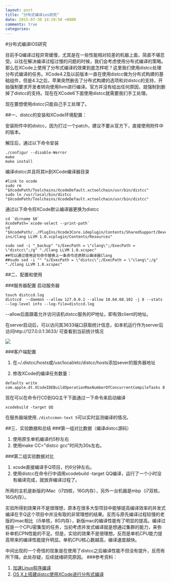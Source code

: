 ```yaml
---
layout: post
title: "分布式编译ios研究"
date: 2015-07-30 14:19:50 +0800
comments: true
categories: 
---
```

#分布式编译IOS研究

目前手Q编译过程异常缓慢，尤其是在一些性能相对较差的机器上面，简直不堪忍受。以往在解决编译过程过慢的问题的时候，我们会考虑使用分布式编译的策略。那么在XCode上使用了分布式编译的效果到底怎样呢？这里我们使用distcc处理分布式编译的任务。XCode4.2及以前版本一直在使用distcc做为分布式构建的基础组件，但是4.3之后，苹果突然删去了分布式构建的选项和对distcc的支持，开始强制要求开发者转向使用llvm进行编译。官方并没有给出任何原因，就强制到删掉了distcc的支持。现在在XCode6下面使用distcc就需要我们手工处理。

现在要想使用distcc只能自己手工处理了。

##一、distcc的安装和XCode环境配置：

安装附件中的distcc，因为打过一个patch，建议不要从官方下，直接使用附件中的版本。

解压后，通过以下命令安装

```
./configur --disable-Werror
make 
make install
```

编译distcc并且将其ln到XCode编译器目录

```
#link to xcode
sudo rm "$XcodePath/Toolchains/XcodeDefault.xctoolchain/usr/bin/distcc"
sudo ln /usr/local/bin/distcc "$XcodePath/Toolchains/XcodeDefault.xctoolchain/usr/bin/distcc"
```

通过以下命令将XCode默认编译器更换为distcc

```
cd `dirname $0`
XcodePath=`xcode-select --print-path`
cd "$XcodePath/../PlugIns/Xcode3Core.ideplugin/Contents/SharedSupport/Developer/Library/Xcode/Plug-ins/Clang LLVM 1.0.xcplugin/Contents/Resources"

sudo sed -i "_backup" "s/ExecPath = \"clang\";/ExecPath = \"distcc\";/g" "./Clang LLVM 1.0.xcspec"
##可以通过使用这句命令替换上一条命令还原默认编译器Clang  
##sudo sed -i "" "s/ExecPath = \"distcc\";/ExecPath = \"clang\";/g" "./Clang LLVM 1.0.xcspec"
```

##二、配置和使用

###服务器配置
启动服务器

```
touch distccd.log
distccd  --daemon --allow 127.0.0.1 --allow 10.64.68.102 -j 8 --stats --log-level info --log-file=distccd.log
```

--allow后面跟着允许访问该机distcc服务的IP地址，即有效client的地址。

在server启动后，可以访问其3633端口获取统计信息，如本机运行作为server后访问http://127.0.0.1:3633/ 可查看到当前统计情况

![](http://ww4.sinaimg.cn/large/7df22103jw1eukst35hq8j209m0dytbl.jpg)

###客户端配置
1. 在~/.distcc/hosts或/usr/local/etc/distcc/hosts添加sever的服务器地址

2. 修改XCode的编译任务数量：

```
defaults write com.apple.dt.XCodeIDEBuildOperationMaxNumberOfConcurrentCompileTasks 8
```

现在可以在命令行CD到QQ主干下面通过一下命令来启动编译

```
xcodebuild -target QQ
```

在服务器端使用```./distccmon-text 5```可以实时监测编译的情况。

##三、实验数据和总结
###第一组对比数据（编译distcc源码）
1. 使用原生单机编译约5秒左右
2. 使用make CC="distcc gcc"时间为30s左右。

###第二组实验数据对比
1. xcode直接编译手Q项目，约6分钟左右。
2. 使用distcc在命令行中调用xcodebuild -target QQ编译，运行了一个小时没有编译完成，就放弃编译过程了。


所用的主机是新版的iMac（i7四核，16G内存），另外一台机器是mbp（i7双核，16G内存）。

实验所得到效果并不是很理想，原本在很多大型项目中能够提高编译效率的并发式编译在手Q这个项目中并没有取的非常理想的结果。反而与原先编译过程较慢的老版的imac相比（i5单核，8G内存），新版mac的编译性能有了明显的提高。编译过程是一个CPU密集型的任务，当初考虑并发式编译就是想通过集群的能力，来弥补单机CPN性能的不足。但是，实验的效果不是很理想。反而是单机CPU能力提高带来的编译性能提升明显。单机CPU核心数越高，编译速度越快。


中间出现的一个奇怪的现象是在使用了distcc之后编译性能不但没有提升，反而有所下降。此处存疑，后续就绪研究原因。
###参考资料：

1. [加速Linux程序编译](http://www.freemindworld.com/blog/2010/100105_make_complie_process_faster.shtml)
2. [OS X上搭建distcc使用XCode进行分布式编译](http://www.myexception.cn/operating-system/1631778.html)
